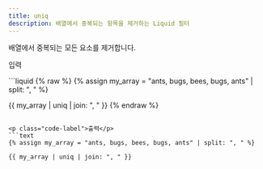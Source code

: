 ```yaml
---
title: uniq
description: 배열에서 중복되는 항목을 제거하는 Liquid 필터
---
```


배열에서 중복되는 모든 요소를 제거합니다.

<p class="code-label">입력</p>
```liquid
{% raw %}
{% assign my_array = "ants, bugs, bees, bugs, ants" | split: ", " %}

{{ my_array | uniq | join: ", " }}
{% endraw %}
```

<p class="code-label">출력</p>
```text
{% assign my_array = "ants, bugs, bees, bugs, ants" | split: ", " %}

{{ my_array | uniq | join: ", " }}
```

